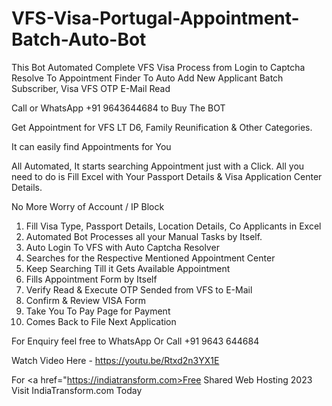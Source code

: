# VFS-Visa-Portugal-Appointment-Batch-Auto-Bot
This Bot Automated Complete VFS Visa Process from Login to Captcha Resolve To Appointment Finder To Auto Add New Applicant Batch Subscriber, Visa VFS OTP E-Mail Read 


Call or WhatsApp +91 9643644684 to Buy The BOT

Get Appointment for VFS LT D6, Family Reunification & Other Categories.

It can easily find Appointments for You

All Automated, It starts searching Appointment just with a Click. All you need to do is Fill Excel with Your Passport Details & Visa Application Center Details.

No More Worry of Account / IP Block

1. Fill Visa Type, Passport Details, Location Details, Co Applicants in Excel
2. Automated Bot Processes all your Manual Tasks by Itself.
3. Auto Login To VFS with Auto Captcha Resolver
4. Searches for the Respective Mentioned Appointment Center
5. Keep Searching Till it Gets Available Appointment
6. Fills Appointment Form by Itself
7. Verify Read & Execute OTP Sended from VFS to E-Mail
8. Confirm & Review VISA Form
9. Take You To Pay Page for Payment
10. Comes Back to File Next Application

For Enquiry feel free to WhatsApp Or Call +91 9643 644684

Watch Video Here - https://youtu.be/Rtxd2n3YX1E

For <a href="https://indiatransform.com>Free Shared Web Hosting 2023</a> Visit IndiaTransform.com Today

